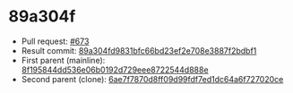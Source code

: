 # 89a304f
- Pull request: [#673](https://github.com/MarlinFirmware/Marlin/pull/673)
- Result commit: [89a304fd9831bfc66bd23ef2e708e3887f2bdbf1](https://github.com/MarlinFirmware/Marlin/commit/89a304fd9831bfc66bd23ef2e708e3887f2bdbf1)
- First parent (mainline): [8f195844dd536e06b0192d729eee8722544d888e](https://github.com/MarlinFirmware/Marlin/commit/8f195844dd536e06b0192d729eee8722544d888e)
- Second parent (clone): [6ae7f7870d8ff09d99fdf7ed1dc64a6f727020ce](https://github.com/MarlinFirmware/Marlin/commit/6ae7f7870d8ff09d99fdf7ed1dc64a6f727020ce)
